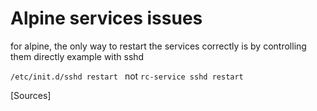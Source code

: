 # Alpine services issues
for alpine, the only way to restart the services correctly is by controlling them directly
example with sshd

```/etc/init.d/sshd restart ```
not 
```rc-service sshd restart ```


[Sources]

